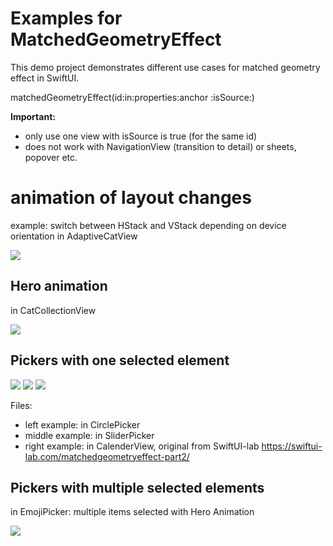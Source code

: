 # Examples for MatchedGeometryEffect

This demo project demonstrates different use cases for matched geometry effect in SwiftUI.

matchedGeometryEffect(id:in:properties:anchor :isSource:)

**Important:**
- only use one view with isSource is true (for the same id)
- does not work with NavigationView (transition to detail) or sheets, popover etc.


# animation of layout changes
example: switch between HStack and VStack depending on device orientation
in AdaptiveCatView

   ![](images/layoutanimation.gif)


## Hero animation
in CatCollectionView

   ![](images/heroanimation.gif)
   


## Pickers with one selected element 

   ![](images/circlepicker.gif)
   ![](images/sliderpicker.gif)
   ![](images/calenderview.gif)
   
Files:
  - left example: in CirclePicker
  - middle example: in SliderPicker
  - right example: in  CalenderView, original from SwiftUI-lab https://swiftui-lab.com/matchedgeometryeffect-part2/
 
 
## Pickers with multiple selected elements
in EmojiPicker: multiple items selected with Hero Animation

   ![](images/emojipicker.gif)
  
  
  
  
